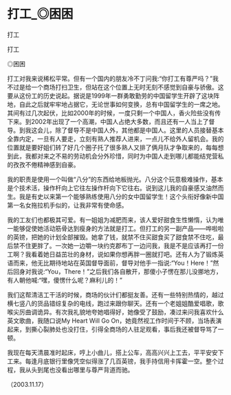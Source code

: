 # 打工_◎困困

打工

打工

◎困困

打工对我来说稀松平常。但有一个国内的朋友冷不丁问我:“你打工有尊严吗？”我不过是给一个商场打扫卫生，但站在这个位置上无时无刻不感觉到自豪与骄傲。这要从这份工的历史说起。据说是1999年一群勇敢勤劳的中国留学生开辟了这块阵地，自此之后就牢牢地占据它，无论世事如何变换，总有中国留学生的一席之地。其间有过几次起伏，比如2000年的时候，一度只剩一个中国人，香火险些没有传下来。到2002年出现了一个高潮，中国人占绝大多数，而且还有一人当上了督导。到我这会儿，除了督导不是中国人外，其他都是中国人。这里的人员接替基本全靠内定，一旦有人要走，立刻有熟人推荐人进来，一点儿不给外人留机会。我的位置就是要好姐们转了好几个圈子托了很多熟人又排了俩月队才争取来的，每每想到此，我都对来之不易的劳动机会分外珍惜，同时为中国人走到哪儿都能结党营私的孜孜不倦精神感到自豪。

我的职责是使用一个叫做“八分”的东西给地板抛光。八分这个玩意极难操作，基本是个技术活，操作杆向上它往左操作杆向下它往右。说到这儿我的自豪感又油然而生。我是有史以来第一个能够熟练使用八分的女中国留学生！这个头衔好像新中国第一名女拖拉机手似的，让我非常有使命感。

我的工友们也都极其可爱。有一姐姐为减肥而来，该人爱好甜食生性懒惰，认为唯一能够促使她活动筋骨达到瘦身的方法就是打工。但打工的另一副产品——哗啦啦的英镑，把她的计划全部摧毁。她拿了钱，就禁不住买甜食买了甜食禁不住吃，最后禁不住更胖了。一次她一边嚼一块约克郡布丁一边问我，我是不是应该再打一份工啊？我看着她日益茁壮的身材，说如果你想再胖一圈就打吧。还有人为了锻炼英语而来，他无比期待地站在英国督导面前，督导对他手一指说:“You！Here！”然后回身对我说:“You，There！”之后我们各自散开，那傻小子愣在那儿没挪地方，有人朝他喊:“嘿，傻愣什么呢？麻利儿的！”

我们这帮清洁工干活的时候，商场的伙计们都挺友善。还有一些特别热情的，越过横七竖八的货品错综复杂的电线，跑过来跟你聊天。还有一个老姐姐酷爱唱歌，歌喉尖厉曲调诡异。有次我礼貌地夸她唱得好，她像受了鼓励，凑过来问我喜欢什么英文歌曲，我随口说My Heart Will Go On，她竟然视工作时间于不顾，当场表演起来，到撕心裂肺处也没打住，引得全商场的人驻足观看，事后我还被督导骂了一顿。

我现在每天清晨准时起床，哼上小曲儿，搭上公车，高高兴兴上工去，平平安安下工来。每逢月底银行里像凭空似得涨了几百英镑，我手持信用卡挥霍一空。整个过程，我从头到尾也没看出哪里与尊严背道而驰。

（2003.11.17）